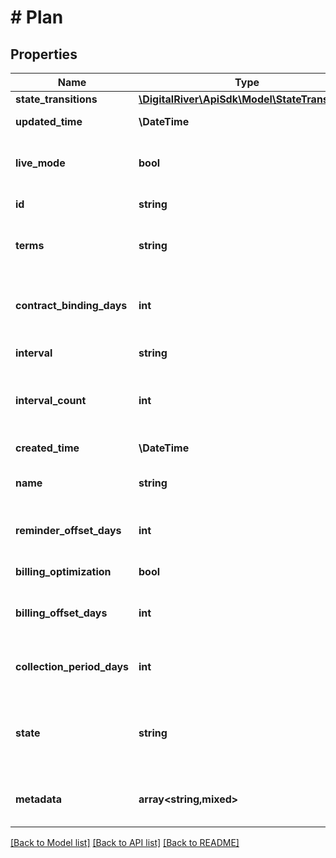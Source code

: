 # # Plan

## Properties

Name | Type | Description | Notes
------------ | ------------- | ------------- | -------------
**state_transitions** | [**\DigitalRiver\ApiSdk\Model\StateTransitions**](StateTransitions.md) |  | [optional]
**updated_time** | **\DateTime** | The time when the Plan was last updated. | [optional]
**live_mode** | **bool** | Has the value true if the object exists in live mode or the value false if the object exists in test mode. | [optional]
**id** | **string** | The unique identifier of a Plan. | [optional]
**terms** | **string** | The contractual agreement displayed to the customer during the acquisition process. |
**contract_binding_days** | **int** | Indicates the agreed upon length of the contract. For example, an annual subscription should have a value of 365. |
**interval** | **string** | The supported billing intervals |
**interval_count** | **int** | How often the customer is billed per the unit of time specified by &lt;code&gt;interval&lt;/code&gt; (e.g. every 3 months). |
**created_time** | **\DateTime** | The time when the Plan was created. | [optional]
**name** | **string** | Describes the subscription products or services added to this plan. | [optional]
**reminder_offset_days** | **int** | How many days before the opening of the invoice should the reminder event be triggered. | [optional]
**billing_optimization** | **bool** | Indicates whether billing optimization is activated. | [optional]
**billing_offset_days** | **int** | The number of days before the opening of the invoice that the reminder event is triggered. |
**collection_period_days** | **int** | Represents the number of days that Digital River attempts to collect payment. |
**state** | **string** | The valid states of a plan. Setting a plan to &lt;code&gt;deactivated&lt;/code&gt; causes all connected subscriptions to end with the current period. | [optional]
**metadata** | **array<string,mixed>** | Key-value pairs used to store additional data. Value can be string, boolean or integer types. | [optional]

[[Back to Model list]](../../README.md#models) [[Back to API list]](../../README.md#endpoints) [[Back to README]](../../README.md)
